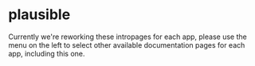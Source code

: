 # plausible

Currently we're reworking these intropages for each app, please use the menu on the left to select other available documentation pages for each app, including this one.

